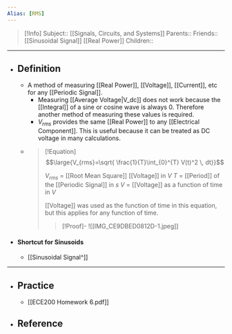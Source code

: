 ```yaml
---
Alias: [RMS]
---
```

> [!Info]
> Subject:: [[Signals, Circuits, and Systems]]
> Parents:: 
> Friends:: [[Sinusoidal Signal]] [[Real Power]]
> Children:: 
---
- ## Definition
	- A method of measuring [[Real Power]], [[Voltage]], [[Current]], etc for any [[Periodic Signal]].
		- Measuring [[Average Voltage|V_dc]] does not work because the [[Integral]] of a sine or cosine wave is always 0. Therefore another method of measuring these values is required.
		- $V_{rms}$ provides the same [[Real Power]] to any [[Electrical Component]]. This is useful because it can be treated as DC voltage in many calculations.
	- > [!Equation]
	  > $$\large{V_{rms}=\sqrt{  \frac{1}{T}\int_{0}^{T} V(t)^2 \, dt}}$$
	  > 
	  > $V_{rms}$ = [[Root Mean Square]] [[Voltage]] in $V$
	  > $T$ = [[Period]] of the [[Periodic Signal]] in $s$
	  > $V$ = [[Voltage]] as a function of time in $V$
	  > 
	  > [[Voltage]] was used as the function of time in this equation, but this applies for any function of time.
	  > 
	  > > [!Proof]-
	  > > ![[IMG_CE9DBED0812D-1.jpeg]]
- #### Shortcut for Sinusoids
	- [[Sinusoidal Signal^]]
---
- ## Practice
	- [[ECE200 Homework 6.pdf]]
- ## Reference